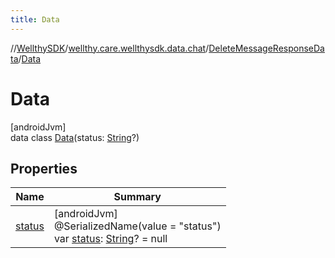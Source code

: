 ```yaml
---
title: Data
---
```

//[WellthySDK](../../../../index.html)/[wellthy.care.wellthysdk.data.chat](../../index.html)/[DeleteMessageResponseData](../index.html)/[Data](index.html)



# Data



[androidJvm]\
data class [Data](index.html)(status: [String](https://kotlinlang.org/api/latest/jvm/stdlib/kotlin/-string/index.html)?)



## Properties


| Name | Summary |
|---|---|
| [status](status.html) | [androidJvm]<br>@SerializedName(value = "status")<br>var [status](status.html): [String](https://kotlinlang.org/api/latest/jvm/stdlib/kotlin/-string/index.html)? = null |

